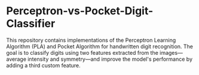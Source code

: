 # Perceptron-vs-Pocket-Digit-Classifier
This repository contains implementations of the Perceptron Learning Algorithm (PLA) and Pocket Algorithm for handwritten digit recognition. The goal is to classify digits using two features extracted from the images—average intensity and symmetry—and improve the model's performance by adding a third custom feature.

